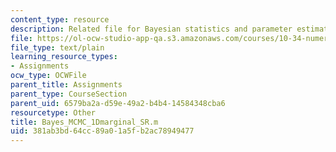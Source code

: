 ```yaml
---
content_type: resource
description: Related file for Bayesian statistics and parameter estimation.
file: https://ol-ocw-studio-app-qa.s3.amazonaws.com/courses/10-34-numerical-methods-applied-to-chemical-engineering-fall-2005/381ab3bd64cc89a01a5fb2ac78949477_Bayes_MCMC_1Dmarginal_SR.m
file_type: text/plain
learning_resource_types:
- Assignments
ocw_type: OCWFile
parent_title: Assignments
parent_type: CourseSection
parent_uid: 6579ba2a-d59e-49a2-b4b4-14584348cba6
resourcetype: Other
title: Bayes_MCMC_1Dmarginal_SR.m
uid: 381ab3bd-64cc-89a0-1a5f-b2ac78949477
---
```

